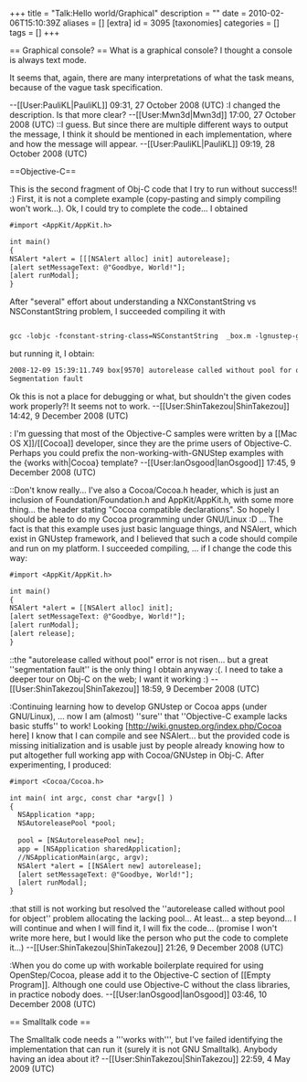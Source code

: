 +++
title = "Talk:Hello world/Graphical"
description = ""
date = 2010-02-06T15:10:39Z
aliases = []
[extra]
id = 3095
[taxonomies]
categories = []
tags = []
+++

== Graphical console? ==
What is a graphical console? I thought a console is always text mode.

It seems that, again, there are many interpretations of what the task means, because of the vague task specification.

--[[User:PauliKL|PauliKL]] 09:31, 27 October 2008 (UTC)
:I changed the description. Is that more clear? --[[User:Mwn3d|Mwn3d]] 17:00, 27 October 2008 (UTC)
::I guess. But since there are multiple different ways to output the message, I think it should be mentioned in each implementation, where and how the message will appear. --[[User:PauliKL|PauliKL]] 09:19, 28 October 2008 (UTC)

==Objective-C==

This is the second fragment of Obj-C code that I try to run without success!! :) First, it is not a complete example (copy-pasting and simply compiling won't work...). Ok, I could try to complete the code... I obtained


```txt
#import <AppKit/AppKit.h>

int main()
{
NSAlert *alert = [[[NSAlert alloc] init] autorelease];
[alert setMessageText: @"Goodbye, World!"];
[alert runModal];
}
```


After "several" effort about understanding a NXConstantString vs NSConstantString problem, I succeeded compiling it with


```txt

gcc -lobjc -fconstant-string-class=NSConstantString  _box.m -lgnustep-gui -lgnustep-base -o box

```


but running it, I obtain:


```txt
2008-12-09 15:39:11.749 box[9570] autorelease called without pool for object (80cf8c0) of class NSAlert in thread <NSThread: 0x8081690>
Segmentation fault

```


Ok this is not a place for debugging or what, but shouldn't the given codes work properly?! It seems not to work. --[[User:ShinTakezou|ShinTakezou]] 14:42, 9 December 2008 (UTC)

: I'm guessing that most of the Objective-C samples were written by a [[Mac OS X]]/[[Cocoa]] developer, since they are the prime users of Objective-C. Perhaps you could prefix the non-working-with-GNUStep examples with the {works with|Cocoa} template? --[[User:IanOsgood|IanOsgood]] 17:45, 9 December 2008 (UTC)

::Don't know really... I've also a Cocoa/Cocoa.h header, which is just an inclusion of Foundation/Foundation.h and AppKit/AppKit.h, with some more thing... the header stating "Cocoa compatible declarations". So hopely I should be able to do my Cocoa programming under GNU/Linux :D ... The fact is that this example uses just basic language things, and NSAlert, which exist in GNUstep framework, and I believed that such a code should compile and run on my platform. I succeeded compiling, ... if I change the code this way:


```txt
#import <AppKit/AppKit.h>

int main()
{
NSAlert *alert = [[NSAlert alloc] init];
[alert setMessageText: @"Goodbye, World!"];
[alert runModal];
[alert release];
}
```


::the "autorelease called without pool" error is not risen... but a great ''segmentation fault'' is the only thing I obtain anyway :(. I need to take a deeper tour on Obj-C on the web; I want it working :) --[[User:ShinTakezou|ShinTakezou]] 18:59, 9 December 2008 (UTC)

:Continuing learning how to develop GNUstep or Cocoa apps (under GNU/Linux), ... now I am (almost) ''sure'' that ''Objective-C example lacks basic stuffs'' to work! Looking [http://wiki.gnustep.org/index.php/Cocoa here] I know that I can compile and see NSAlert... but the provided code is missing initialization and is usable just by people already knowing how to put altogether full working app with Cocoa/GNUstep in Obj-C. After experimenting, I produced:


```txt
#import <Cocoa/Cocoa.h>

int main( int argc, const char *argv[] )
{
  NSApplication *app;
  NSAutoreleasePool *pool;
  
  pool = [NSAutoreleasePool new];
  app = [NSApplication sharedApplication];
  //NSApplicationMain(argc, argv);
  NSAlert *alert = [[NSAlert new] autorelease];
  [alert setMessageText: @"Goodbye, World!"];
  [alert runModal];
}
```


:that still is not working but resolved the ''autorelease called without pool for object'' problem allocating the lacking pool... At least... a step beyond... I will continue and when I will find it, I will fix the code... (promise I won't write more here, but I would like the person who put the code to complete it...) --[[User:ShinTakezou|ShinTakezou]] 21:26, 9 December 2008 (UTC)

:When you do come up with workable boilerplate required for using OpenStep/Cocoa, please add it to the Objective-C section of [[Empty Program]]. Although one could use Objective-C without the class libraries, in practice nobody does. --[[User:IanOsgood|IanOsgood]] 03:46, 10 December 2008 (UTC)

== Smalltalk code ==

The Smalltalk code needs a '''works with''', but I've failed identifying the implementation that can run it (surely it is not GNU Smalltalk). Anybody having an idea about it? --[[User:ShinTakezou|ShinTakezou]] 22:59, 4 May 2009 (UTC)
